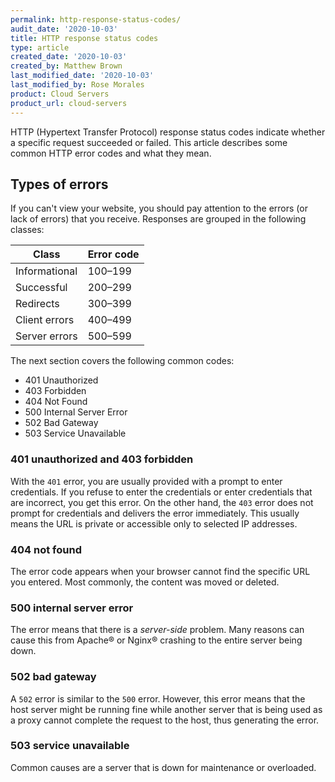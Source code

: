 ```yaml
---
permalink: http-response-status-codes/
audit_date: '2020-10-03'
title: HTTP response status codes
type: article
created_date: '2020-10-03'
created_by: Matthew Brown
last_modified_date: '2020-10-03'
last_modified_by: Rose Morales
product: Cloud Servers
product_url: cloud-servers
---
```


HTTP (Hypertext Transfer Protocol) response status codes indicate whether a
specific request succeeded or failed. This article describes
some common HTTP error codes and what they mean.

## Types of errors

If you can't view your website, you should pay attention to the
errors (or lack of errors) that you receive. Responses are grouped in the following classes:

| Class | Error code |
|----|----|
| Informational | 100–199|
| Successful | 200–299|
| Redirects | 300–399|
| Client errors | 400–499|
| Server errors | 500–599|..

The next section covers the following common codes:

- 401 Unauthorized
- 403 Forbidden
- 404 Not Found
- 500 Internal Server Error
- 502 Bad Gateway
- 503 Service Unavailable

### 401 unauthorized and 403 forbidden

With the `401` error, you are usually provided with a prompt to enter credentials. If
you refuse to enter the credentials or enter credentials that are incorrect, you
get this error. On the other hand, the `403` error does not prompt
for credentials and delivers the error immediately. This usually means the
URL is private or accessible only to selected IP addresses.

### 404 not found

The error code appears when your browser cannot find the specific URL you
entered. Most commonly, the content was moved or deleted.

### 500 internal server error

The error means that there is a *server-side* problem. Many reasons can cause this
from Apache&reg; or Nginx&reg; crashing to the entire server being down.

### 502 bad gateway

A `502` error is similar to the `500` error. However, this error means that the host server
might be running fine while another server that is being used as a proxy cannot
complete the request to the host, thus generating the error.

### 503 service unavailable

Common causes are a server that is down for maintenance or overloaded.
